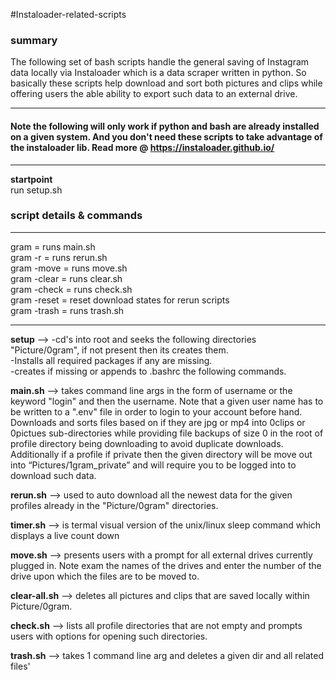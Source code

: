 #Instaloader-related-scripts
### summary

The following set of bash scripts handle the general saving of Instagram data locally via Instaloader which is a data scraper written in python. So basically these scripts help download and sort both pictures and clips while offering users the able ability to export such data to an external drive.

---
#### Note the following will only work if python and bash are already installed on a given system. And you don't need these scripts to take advantage of the instaloader lib. Read more @ https://instaloader.github.io/
---
**startpoint** <br>
run setup.sh

### script details & commands
---
gram = runs main.sh <br>
gram -r = runs rerun.sh<br>
gram -move = runs move.sh<br>
gram -clear = runs clear.sh<br>
gram -check = runs check.sh<br>
gram -reset = reset download states for rerun scripts<br>
gram -trash = runs trash.sh

---
**setup** -->
-cd's into root and seeks the following directories "Picture/0gram", if not present then its creates them. <br>
-Installs all required packages if any are missing. <br>
-creates if missing or appends to .bashrc the following commands. <br>

**main.sh** --> takes command line args in the form of username or the keyword "login" and then the username. Note that a given user name has to be written to a ".env" file in order to login to your account before hand. Downloads and sorts files based on if they are jpg or mp4 into 0clips or 0pictues sub-directories while providing file backups of size 0 in the root of profile directory being downloading to avoid duplicate downloads. Additionally if a profile if private then the given directory will be move out into “Pictures/1gram_private” and will require you to be logged into to download such data. 

**rerun.sh** --> used to auto download all the newest data for the given profiles already in the "Picture/0gram" directories. 

**timer.sh** --> is termal visual version of the unix/linux sleep command which displays a live count down

**move.sh** --> presents users with a prompt for all external drives currently plugged in. Note exam the names of the drives and enter the number of the drive upon which the files are to be moved to.

**clear-all.sh** --> deletes all pictures and clips that are saved locally within Picture/0gram.

**check.sh** --> lists all profile directories that are not empty and prompts users with options for opening such directories.

**trash.sh** --> takes 1 command line arg and deletes a given dir and all related files'
